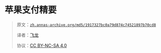 # 苹果支付精要

> 原文：[`zh.annas-archive.org/md5/1917327bc0a79d874c74521897b70cd8`](https://zh.annas-archive.org/md5/1917327bc0a79d874c74521897b70cd8)
> 
> 译者：[飞龙](https://github.com/wizardforcel)
> 
> 协议：[CC BY-NC-SA 4.0](http://creativecommons.org/licenses/by-nc-sa/4.0/)